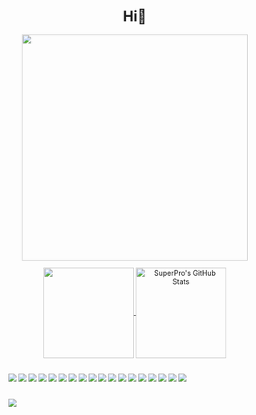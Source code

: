 <h1 align="center">Hi👋</h1>

<p align="center">
	<img width="450em" src="https://github-readme-streak-stats.herokuapp.com/?user=superpro1226&include_all_commits=true&hide_border=true&theme=dark"/>
</p>

<p align="center">
  <a href="https://github.com/superpro1226">
    <img align="center" src="https://github-readme-stats.vercel.app/api/top-langs/?layout=compact&username=superpro1226&hide=java,html&title_color=ffffff&text_color=c9cacc&icon_color=2bbc8a&bg_color=1d1f21" height="180px"/>
  </a>
  
  <a href="https://github.com/superpro1226">
    <img align="center" src="https://github-readme-stats.vercel.app/api?username=superpro1226&show_icons=true&line_height=27&count_private=true&title_color=ffffff&text_color=c9cacc&icon_color=2bbc8a&bg_color=1d1f21" alt="SuperPro's GitHub Stats" height="180px"/>
  </a>
  
 </p>
 
<br />

<div align="left">
  <img src="https://img.shields.io/badge/Java-9E9E9E?style=for-the-badge&logo=java&logoColor=black">
  <img src="https://img.shields.io/badge/Spring-2CA5E0?style=for-the-badge&logo=spring&logoColor=white">
  <img src="https://img.shields.io/badge/SpringBoot-CC342D?style=for-the-badge&logo=springboot&logoColor=white">
  <img src="https://img.shields.io/badge/Go-430098?style=for-the-badge&logo=go&logoColor=white">
  <img src="https://img.shields.io/badge/JavaScript-F7DF1E?style=for-the-badge&logo=javascript&logoColor=black">
  <img src="https://img.shields.io/badge/TypeScript-007ACC?style=for-the-badge&logo=typescript&logoColor=white">
  <img src="https://img.shields.io/badge/React-20232A?style=for-the-badge&logo=react&logoColor=61DAFB">
  <img src="https://img.shields.io/badge/Node.js-339933?style=for-the-badge&logo=nodedotjs&logoColor=white">
  <img src="https://img.shields.io/badge/Express.js-000000?style=for-the-badge&logo=express&logoColor=white">
  <img src="https://img.shields.io/badge/Jest-C21325?style=for-the-badge&logo=jest&logoColor=white">
  <img src="https://img.shields.io/badge/HTML5-E34F26?style=for-the-badge&logo=html5&logoColor=white">
  <img src="https://img.shields.io/badge/CSS3-1572B6?style=for-the-badge&logo=css3&logoColor=white">
  <img src="https://img.shields.io/badge/PostgreSQL-316192?style=for-the-badge&logo=postgresql&logoColor=white">
  <img src="https://img.shields.io/badge/MongoDB-4EA94B?style=for-the-badge&logo=mongodb&logoColor=white">
  <img src="https://img.shields.io/badge/Hibernate-bcae79?style=for-the-badge&logo=Hibernate&logoColor=white">
  <img src="https://img.shields.io/badge/Docker-2CA5E0?style=for-the-badge&logo=docker&logoColor=white">
  <img src="https://img.shields.io/badge/kubernetes-326ce5.svg?&style=for-the-badge&logo=kubernetes&logoColor=white">
  <img src="https://img.shields.io/badge/Git-F05032?style=for-the-badge&logo=git&logoColor=white">
<div/>

<br />

![](https://komarev.com/ghpvc/?username=bbshark99&color=dc143c)

